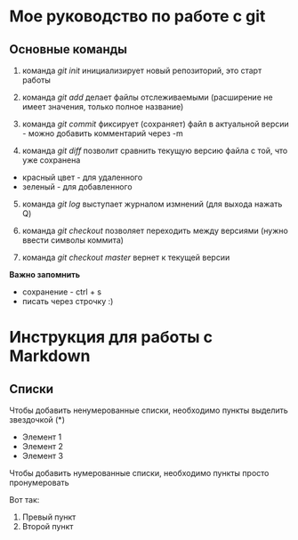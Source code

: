 # Мое руководство по работе с git
## **Основные команды**
1. команда *git init* инициализирует новый репозиторий, это старт работы

2. команда *git add* делает файлы отслеживаемыми (расширение не имеет значения, только полное название)

3. команда *git commit* фиксирует (сохраняет) файл в актуальной версии - можно добавить комментарий через -m

4. команда *git diff* позволит сравнить текущую версию файла с той, что уже сохранена 
* красный цвет - для удаленного
* зеленый - для добавленного

5. команда *git log* выступает журналом измнений (для выхода нажать Q)

6. команда *git checkout* позволяет переходить между версиями (нужно ввести символы коммита)

7. команда *git checkout master* вернет к текущей версии

**Важно запомнить**

* сохранение - ctrl + s
* писать через строчку :)

# Инструкция для работы с Markdown


## Списки

Чтобы добавить ненумерованные списки, необходимо пункты выделить звездочкой (*) 
* Элемент 1
* Элемент 2
* Элемент 3

Чтобы добавить нумерованные списки, необходимо пункты просто пронумеровать

Вот так:
1. Превый пункт
2. Второй пункт


